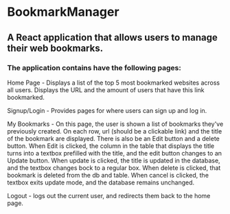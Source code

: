 # BookmarkManager

## A React application that allows users to manage their web bookmarks. 

### The application contains have the following pages:

Home Page - Displays a list of the top 5 most bookmarked websites across all users. Displays the URL and the amount of users that have this link bookmarked.

Signup/Login - Provides pages for where users can sign up and log in.

My Bookmarks - On this page, the user is shown a list of bookmarks they've previously created. On each row, url (should be a clickable link) and the title of the bookmark are displayed. 
There is also be an Edit button and a delete button.
When Edit is clicked, the column in the table that displays the title turns into a textbox prefilled with the title, and the edit button changes to an Update button. 
When update is clicked, the title is updated in the database, and the textbox changes bock to a regular box.
When delete is clicked, that bookmark is deleted from the db and table.
When cancel is clicked, the textbox exits update mode, and the database remains unchanged.

Logout - logs out the current user, and redirects them back to the home page.
